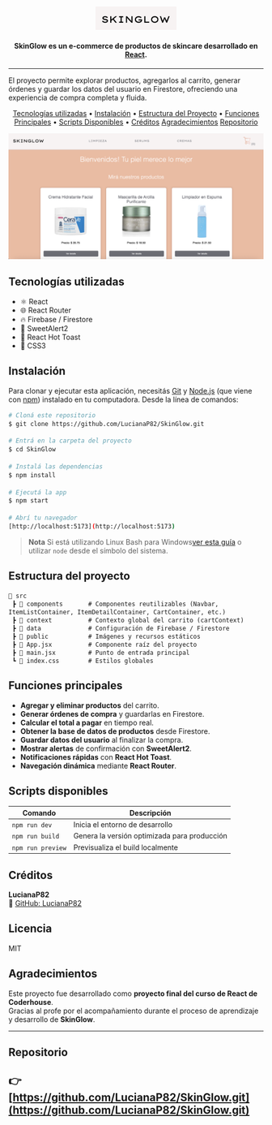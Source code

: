 

  <p align="center">
    <img src="./public/imgs/skinglow-logo.jpg" alt="Logo SkinGlow" width="160"/>
  </p>
 

<h4 align="center">SkinGlow es un e-commerce de productos de skincare desarrollado en <a href="http://https://es.react.dev/" target="_blank">React</a>.</h4>
<hr>
<p>El proyecto permite explorar productos, agregarlos al carrito, generar órdenes y guardar los datos del usuario en Firestore, ofreciendo una experiencia de compra completa y fluida.</p>

<p align="center">
  <a href="#tecnologias-utilizadas">Tecnologías utilizadas</a> •
  <a href="#instalacion">Instalación</a> •
  <a href="#estructura-del-proyecto">Estructura del Proyecto</a> •
  <a href="#funciones-principales">Funciones Principales</a> •
  <a href="#scripts-disponibles">Scripts Disponibles</a> •
  <a href="#creditos">Créditos</a>
  <a href="#agradecimientos">Agradecimientos</a>
  <a href="#repositorio">Repositorio</a>
</p>

<p align="center">
  <img src="./public/imgs/skinglow-captura.jpg" alt="Vista previa de SkinGlow" width="600"/>

## Tecnologías utilizadas

* ⚛️ React
* 🌐 React Router
* 🔥 Firebase / Firestore
* 💬 SweetAlert2
* 🔔 React Hot Toast
* 💅 CSS3


## Instalación

Para clonar y ejecutar esta aplicación, necesitás [Git](https://git-scm.com) y [Node.js](https://nodejs.org/en/download/) (que viene con [npm](http://npmjs.com)) instalado en tu computadora.  Desde la línea de comandos:

```bash
# Cloná este repositorio
$ git clone https://github.com/LucianaP82/SkinGlow.git

# Entrá en la carpeta del proyecto
$ cd SkinGlow

# Instalá las dependencias
$ npm install

# Ejecutá la app
$ npm start

# Abrí tu navegador
[http://localhost:5173](http://localhost:5173)
```

> **Nota**
> Si está utilizando Linux Bash para Windows[ver esta guía](https://www.howtogeek.com/261575/how-to-run-graphical-linux-desktop-applications-from-windows-10s-bash-shell/) o utilizar `node` desde el símbolo del sistema.



## Estructura del proyecto

```
📁 src
 ┣ 📂 components       # Componentes reutilizables (Navbar, ItemListContainer, ItemDetailContainer, CartContainer, etc.)
 ┣ 📂 context          # Contexto global del carrito (cartContext)
 ┣ 📂 data             # Configuración de Firebase / Firestore
 ┣ 📂 public           # Imágenes y recursos estáticos
 ┣ 📜 App.jsx          # Componente raíz del proyecto
 ┣ 📜 main.jsx         # Punto de entrada principal
 ┗ 📜 index.css        # Estilos globales
```

##  Funciones principales

-  **Agregar y eliminar productos** del carrito.  
-  **Generar órdenes de compra** y guardarlas en Firestore.  
-  **Calcular el total a pagar** en tiempo real.  
-  **Obtener la base de datos de productos** desde Firestore.  
-  **Guardar datos del usuario** al finalizar la compra.  
-  **Mostrar alertas** de confirmación con **SweetAlert2**.  
-  **Notificaciones rápidas** con **React Hot Toast**.  
-  **Navegación dinámica** mediante **React Router**.

## Scripts disponibles

| Comando | Descripción |
|----------|--------------|
| `npm run dev` | Inicia el entorno de desarrollo |
| `npm run build` | Genera la versión optimizada para producción |
| `npm run preview` | Previsualiza el build localmente |


## Créditos

**LucianaP82**  
🔗 [GitHub: LucianaP82](https://github.com/LucianaP82)




## Licencia

MIT

## Agradecimientos

Este proyecto fue desarrollado como **proyecto final del curso de React de Coderhouse**.  
Gracias al profe  por el acompañamiento durante el proceso de aprendizaje y desarrollo de **SkinGlow**.  

---

## Repositorio

👉 [https://github.com/LucianaP82/SkinGlow.git](https://github.com/LucianaP82/SkinGlow.git)
---

